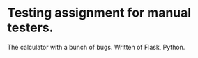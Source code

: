 # Testing assignment for manual testers.
The calculator with a bunch of bugs.
Written of Flask, Python.
